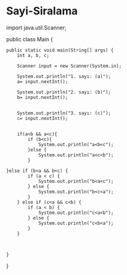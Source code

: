 # Sayi-Siralama

import java.util.Scanner;

public class Main {

    public static void main(String[] args) {
        int a, b, c;

        Scanner input = new Scanner(System.in);

        System.out.println("1. sayı: (a)");
        a= input.nextInt();

        System.out.println("2. sayı: (b)");
        b= input.nextInt();


        System.out.println("3. sayı: (c)");
        c= input.nextInt();


        if(a<b && a<c){
            if (b<c){
                System.out.println("a<b<c");
            }else {
                System.out.println("a<c<b");
            }

    }else if (b<a && b<c) {
            if (a < c) {
                System.out.println("b<a<c");
            } else {
                System.out.println("b<c<a");
            }
        } else if (c<a && c<b) {
            if (a < b) {
                System.out.println("c<a<b");
            } else {
                System.out.println("c<b<a");
            }
        }



    }

}
